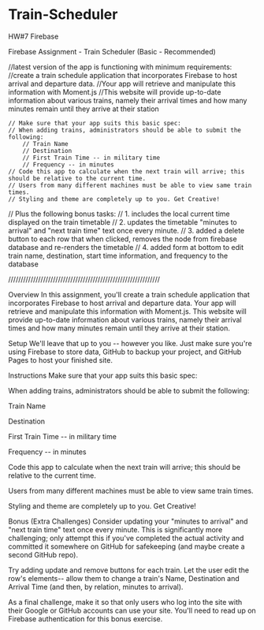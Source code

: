 # Train-Scheduler
HW#7 Firebase

Firebase Assignment - Train Scheduler (Basic - Recommended)

//latest version of the app is functioning with minimum requirements: 
    //create a train schedule application that incorporates Firebase to host arrival and departure data.
    //Your app will retrieve and manipulate this information with Moment.js
    //This website will provide up-to-date information about various trains, namely their arrival times and how many minutes remain until they arrive at their station

    // Make sure that your app suits this basic spec:
    // When adding trains, administrators should be able to submit the following:
        // Train Name
        // Destination
        // First Train Time -- in military time
        // Frequency -- in minutes
    // Code this app to calculate when the next train will arrive; this should be relative to the current time.
    // Users from many different machines must be able to view same train times.
    // Styling and theme are completely up to you. Get Creative!

// Plus the following bonus tasks:
    // 1. includes the local current time displayed on the train timetable
    // 2. updates the timetable "minutes to arrival" and "next train time" text once every minute. 
    // 3. added a delete button to each row that when clicked, removes the node from firebase database and re-renders the timetable
    // 4. added form at bottom to edit train name, destination, start time information, and frequency to the database


/////////////////////////////////////////////////////////////

Overview
In this assignment, you'll create a train schedule application that incorporates Firebase to host arrival and departure data. Your app will retrieve and manipulate this information with Moment.js. This website will provide up-to-date information about various trains, namely their arrival times and how many minutes remain until they arrive at their station.

Setup
We'll leave that up to you -- however you like. Just make sure you're using Firebase to store data, GitHub to backup your project, and GitHub Pages to host your finished site.


Instructions
Make sure that your app suits this basic spec:

When adding trains, administrators should be able to submit the following:

Train Name

Destination

First Train Time -- in military time

Frequency -- in minutes

Code this app to calculate when the next train will arrive; this should be relative to the current time.

Users from many different machines must be able to view same train times.

Styling and theme are completely up to you. Get Creative!



Bonus (Extra Challenges)
Consider updating your "minutes to arrival" and "next train time" text once every minute. This is significantly more challenging; only attempt this if you've completed the actual activity and committed it somewhere on GitHub for safekeeping (and maybe create a second GitHub repo).

Try adding update and remove buttons for each train. Let the user edit the row's elements-- allow them to change a train's Name, Destination and Arrival Time (and then, by relation, minutes to arrival).

As a final challenge, make it so that only users who log into the site with their Google or GitHub accounts can use your site. You'll need to read up on Firebase authentication for this bonus exercise.





